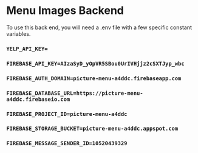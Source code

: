# Menu Images Backend
To use this back end, you will need a .env file with a few specific constant variables.

### `YELP_API_KEY=`
### `FIREBASE_API_KEY=AIzaSyD_yOpVR5SBou0UrIVHjjz2cSXTJyp_wbc`
### `FIREBASE_AUTH_DOMAIN=picture-menu-a4ddc.firebaseapp.com`
### `FIREBASE_DATABASE_URL=https://picture-menu-a4ddc.firebaseio.com`
### `FIREBASE_PROJECT_ID=picture-menu-a4ddc`
### `FIREBASE_STORAGE_BUCKET=picture-menu-a4ddc.appspot.com`
### `FIREBASE_MESSAGE_SENDER_ID=10520439329`